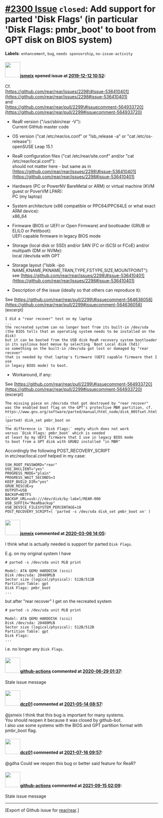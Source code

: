 [\#2300 Issue](https://github.com/rear/rear/issues/2300) `closed`: Add support for parted 'Disk Flags' (in particular 'Disk Flags: pmbr\_boot' to boot from GPT disk on BIOS system)
====================================================================================================================================================================================

**Labels**: `enhancement`, `bug`, `needs sponsorship`,
`no-issue-activity`

#### <img src="https://avatars.githubusercontent.com/u/1788608?u=925fc54e2ce01551392622446ece427f51e2f0ce&v=4" width="50">[jsmeix](https://github.com/jsmeix) opened issue at [2019-12-12 10:52](https://github.com/rear/rear/issues/2300):

Cf.  
[https://github.com/rear/rear/issues/2298\#issue-536410401](https://github.com/rear/rear/issues/2298#issue-536410401)  
and  
[https://github.com/rear/rear/pull/2299\#issuecomment-564933720](https://github.com/rear/rear/pull/2299#issuecomment-564933720)

-   ReaR version ("/usr/sbin/rear -V"):  
    Current GitHub master code

-   OS version ("cat /etc/rear/os.conf" or "lsb\_release -a" or "cat
    /etc/os-release"):  
    openSUSE Leap 15.1

-   ReaR configuration files ("cat /etc/rear/site.conf" and/or "cat
    /etc/rear/local.conf"):  
    should not matter here - but same as in  
    [https://github.com/rear/rear/issues/2298\#issue-536410401](https://github.com/rear/rear/issues/2298#issue-536410401)

-   Hardware (PC or PowerNV BareMetal or ARM) or virtual machine (KVM
    guest or PoverVM LPAR):  
    PC (my laptop)

-   System architecture (x86 compatible or PPC64/PPC64LE or what exact
    ARM device):  
    x86\_64

-   Firmware (BIOS or UEFI or Open Firmware) and bootloader (GRUB or
    ELILO or Petitboot):  
    UEFI capable firmware in legacy BIOS mode

-   Storage (local disk or SSD) and/or SAN (FC or iSCSI or FCoE) and/or
    multipath (DM or NVMe):  
    local /dev/sda with GPT

-   Storage layout ("lsblk -ipo
    NAME,KNAME,PKNAME,TRAN,TYPE,FSTYPE,SIZE,MOUNTPOINT"):  
    see
    [https://github.com/rear/rear/issues/2298\#issue-536410401](https://github.com/rear/rear/issues/2298#issue-536410401)

-   Description of the issue (ideally so that others can reproduce it):

See
[https://github.com/rear/rear/pull/2299\#issuecomment-564636058](https://github.com/rear/rear/pull/2299#issuecomment-564636058)  
(excerpt)

    I did a "rear recover" test on my laptop
    ...
    the recreated system can no longer boot from its built-in /dev/sda
    (the BIOS tells that an operating system needs to be installed on the disk)
    but it can be booted from the USB disk ReaR recovery system bootloader
    in its syslinux boot menue by selecting `Boot Local disk (hd1)`
    so something on the built-in /dev/sda got lost or damaged by "rear recover"
    that is needed by that laptop's firmware (UEFI capable firmware that I use
    in legacy BIOS mode) to boot.

-   Workaround, if any:

See
[https://github.com/rear/rear/pull/2299\#issuecomment-564933720](https://github.com/rear/rear/pull/2299#issuecomment-564933720)  
(excerpt)

    The missing piece on /dev/sda that got destroyed by "rear recover"
    was the enabled boot flag on the GPT’s protective MBR partition, cf.
    https://www.gnu.org/software/parted/manual/html_node/disk_005fset.html
    ...
    (parted) disk_set pmbr_boot on
    ...
    The difference is `Disk Flags:` empty which does not work
    versus `Disk Flags: pmbr_boot` which is needed
    at least by my UEFI firmware that I use in legacy BIOS mode
    to boot from a GPT disk with GRUB2 installed "in MBR"

Accordingly the following POST\_RECOVERY\_SCRIPT  
in etc/rear/local.conf helped in my case:

    SSH_ROOT_PASSWORD="rear"
    USE_DHCLIENT="yes"
    PROGRESS_MODE="plain"
    PROGRESS_WAIT_SECONDS=3
    KEEP_BUILD_DIR="yes"
    GRUB_RESCUE=y
    OUTPUT=USB
    BACKUP=NETFS
    BACKUP_URL=usb:///dev/disk/by-label/REAR-000
    USB_SUFFIX="ReaRbackup"
    USB_DEVICE_FILESYSTEM_PERCENTAGE=10
    POST_RECOVERY_SCRIPT=( 'parted -s /dev/sda disk_set pmbr_boot on' )

#### <img src="https://avatars.githubusercontent.com/u/1788608?u=925fc54e2ce01551392622446ece427f51e2f0ce&v=4" width="50">[jsmeix](https://github.com/jsmeix) commented at [2020-03-06 14:05](https://github.com/rear/rear/issues/2300#issuecomment-595782312):

I think what is actually needed is support for parted `Disk Flags`.

E.g. on my original system I have

    # parted -s /dev/sda unit MiB print

    Model: ATA QEMU HARDDISK (scsi)
    Disk /dev/sda: 20480MiB
    Sector size (logical/physical): 512B/512B
    Partition Table: gpt
    Disk Flags: pmbr_boot
    ...

but after "rear recover" I get on the recreated system

    # parted -s /dev/sda unit MiB print

    Model: ATA QEMU HARDDISK (scsi)
    Disk /dev/sda: 20480MiB
    Sector size (logical/physical): 512B/512B
    Partition Table: gpt
    Disk Flags:
    ...

i.e. no longer any `Disk Flags`.

#### <img src="https://avatars.githubusercontent.com/in/15368?v=4" width="50">[github-actions](https://github.com/apps/github-actions) commented at [2020-06-29 01:37](https://github.com/rear/rear/issues/2300#issuecomment-650857744):

Stale issue message

#### <img src="https://avatars.githubusercontent.com/u/20817288?v=4" width="50">[dcz01](https://github.com/dcz01) commented at [2021-05-14 08:57](https://github.com/rear/rear/issues/2300#issuecomment-841112702):

@jsmeix I think that this bug is important for many systems.  
You should reopen it because it was closed by github-bot.  
I also use some systems with the BIOS and GPT partition format with
pmbr\_boot flag.

#### <img src="https://avatars.githubusercontent.com/u/20817288?v=4" width="50">[dcz01](https://github.com/dcz01) commented at [2021-07-16 09:57](https://github.com/rear/rear/issues/2300#issuecomment-881327462):

@gdha Could we reopen this bug or better said feature for ReaR?

#### <img src="https://avatars.githubusercontent.com/in/15368?v=4" width="50">[github-actions](https://github.com/apps/github-actions) commented at [2021-09-15 02:09](https://github.com/rear/rear/issues/2300#issuecomment-919640691):

Stale issue message

------------------------------------------------------------------------

\[Export of Github issue for
[rear/rear](https://github.com/rear/rear).\]
